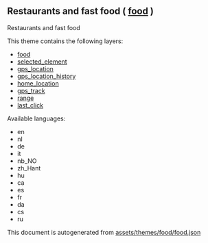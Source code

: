 [//]: # (WARNING: this file is automatically generated. Please find the sources at the bottom and edit those sources)

 Restaurants and fast food ( [food](https://mapcomplete.osm.be/food) ) 
-----------------------------------------------------------------------



Restaurants and fast food

This theme contains the following layers:



  - [food](../Layers/food.md)
  - [selected_element](../Layers/selected_element.md)
  - [gps_location](../Layers/gps_location.md)
  - [gps_location_history](../Layers/gps_location_history.md)
  - [home_location](../Layers/home_location.md)
  - [gps_track](../Layers/gps_track.md)
  - [range](../Layers/range.md)
  - [last_click](../Layers/last_click.md)


Available languages:



  - en
  - nl
  - de
  - it
  - nb_NO
  - zh_Hant
  - hu
  - ca
  - es
  - fr
  - da
  - cs
  - ru
 

This document is autogenerated from [assets/themes/food/food.json](https://github.com/pietervdvn/MapComplete/blob/develop/assets/themes/food/food.json)
